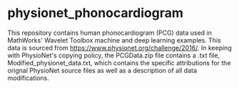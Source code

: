 # physionet_phonocardiogram
This repository contains human phonocardiogram (PCG) data used in MathWorks' Wavelet Toolbox machine and deep learning examples. This data is sourced from https://www.physionet.org/challenge/2016/. In keeping with PhysioNet's copying policy, the PCGData.zip file contains a .txt file, Modified_physionet_data.txt, which contains the specific attributions for the orignal PhysioNet source files as well as a description of all data modifications.
